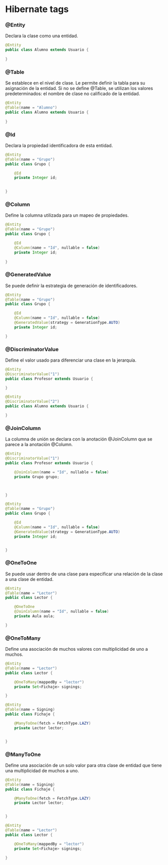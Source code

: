 # Hibernate tags

### @Entity

Declara la clase como una entidad.

```java
@Entity
public class Alumno extends Usuario {
    
}
```

### @Table

Se establece en el nivel de clase. Le permite definir la tabla para su asignación de la entidad. Si no se define @Table, se utilizan los valores predeterminados: el nombre de clase no calificado de la entidad.

```java
@Entity
@Table(name = "Alumno")
public class Alumno extends Usuario {
    
}
```

### @Id

Declara la propiedad identificadora de esta entidad.

```java
@Entity
@Table(name = "Grupo")
public class Grupo {

    @Id
    private Integer id;

  
}
```

### @Column

Define la columna utilizada para un mapeo de propiedades.

```java
@Entity
@Table(name = "Grupo")
public class Grupo {

    @Id
    @Column(name = "Id", nullable = false)
    private Integer id;
    
}
```

### @GeneratedValue

Se puede definir la estrategia de generación de identificadores.

```java
@Entity
@Table(name = "Grupo")
public class Grupo {

    @Id
    @Column(name = "Id", nullable = false)
    @GeneratedValue(strategy = GenerationType.AUTO)
    private Integer id;

}
```

### @DiscriminatorValue

Define el valor usado para diferenciar una clase en la jerarquía.

```java
@Entity
@DiscriminatorValue("1")
public class Profesor extends Usuario {

}
```
```java
@Entity
@DiscriminatorValue("2")
public class Alumno extends Usuario {

}

```

### @JoinColumn

La columna de unión se declara con la anotación @JoinColumn que se parece a la anotación @Column.

```java
@Entity
@DiscriminatorValue("1")
public class Profesor extends Usuario {

    @JoinColumn(name = "Id", nullable = false)
    private Grupo grupo;
    


}
```
```java
@Entity
@Table(name = "Grupo")
public class Grupo {

    @Id
    @Column(name = "Id", nullable = false)
    @GeneratedValue(strategy = GenerationType.AUTO)
    private Integer id;


}

```

### @OneToOne

Se puede usar dentro de una clase para especificar una relación de la clase a una clase de entidad.

```java
@Entity
@Table(name = "Lector")
public class Lector {

    @OneToOne
    @JoinColumn(name = "Id", nullable = false)
    private Aula aula;

}
```

### @OneToMany

Define una asociación de muchos valores con multiplicidad de uno a muchos.

```java
@Entity
@Table(name = "Lector")
public class Lector {

    @OneToMany(mappedBy = "lector")
    private Set<Fichaje> signings;

}
```
```java
@Entity
@Table(name = Signing)
public class Fichaje {

    @ManyToOne(fetch = FetchType.LAZY)
    private Lector lector;


}
```

### @ManyToOne

Define una asociación de un solo valor para otra clase de entidad que tiene una multiplicidad de muchos a uno.

```java
@Entity
@Table(name = Signing)
public class Fichaje {

    @ManyToOne(fetch = FetchType.LAZY)
    private Lector lector;


}
```
```java
@Entity
@Table(name = "Lector")
public class Lector {

    @OneToMany(mappedBy = "lector")
    private Set<Fichaje> signings;

}
```
